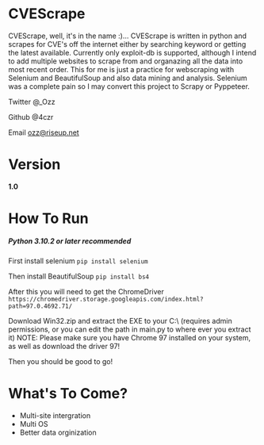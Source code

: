 # CVEScrape
CVEScrape, well, it's in the name :)... CVEScrape is written in python and scrapes for CVE's off the internet either by searching keyword or getting the latest available. Currently only exploit-db is supported, although I intend to add multiple websites to scrape from and organazing all the data into most recent order. This for me is just a practice for webscraping with Selenium and BeautifulSoup and also data mining and analysis. Selenium was a complete pain so I may convert this project to Scrapy or Pyppeteer.

Twitter @_Ozz

Github @4czr

Email ozz@riseup.net

# Version
**1.0**

# How To Run
#####  *Python 3.10.2 or later recommended*

First install selenium
```pip install selenium```

Then install BeautifulSoup
```pip install bs4```

After this you will need to get the ChromeDriver
```https://chromedriver.storage.googleapis.com/index.html?path=97.0.4692.71/```

Download Win32.zip and extract the EXE to your C:\ (requires admin permissions, or you can edit the path in main.py to where ever you extract it)
NOTE: Please make sure you have Chrome 97 installed on your system, as well as download the driver 97!

Then you should be good to go!

# What's To Come?
- Multi-site intergration
- Multi OS
- Better data orginization
